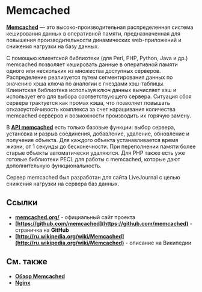 Memcached
=========
**[Memcached](http://memcached.org/)** — это высоко-производительная распределенная система кеширования данных в оперативной памяти, предназначенная для повышения производительности динамических web-приложений и снижения нагрузки на базу данных.

С помощью клиентской библиотеки (для Perl, PHP, Python, Java и др.) memcached позволяет кэшировать данные в оперативной памяти одного или нескольких из множества доступных серверов. Распределение реализуется путем сегментирования данных по значению хэша ключа по аналогии с гнездами хэш-таблицы. Клиентская библиотека используя ключ данных вычисляет хэш и использует его для выбора соответствующего сервера. Ситуация сбоя сервера трактуется как промах кэша, что позволяет повышать отказоустойчивость комплекса за счет наращивания количества memcached серверов и возможности производить их горячую замену.

В **[API memcached](http://code.google.com/p/memcached/wiki/NewCommands)** есть только базовые функции: выбор сервера, установка и разрыв соединения, добавление, удаление, обновление и получение объекта. Для каждого объекта устанавливается время жизни, от 1 секунды до бесконечности. При переполнении памяти более старые объекты автоматически удаляются. Для PHP также есть уже готовые библиотеки PECL для работы с memcached, которые дают дополнительную функциональность.

Сервер memcached был разработан для сайта LiveJournal с целью снижения нагрузки на сервера баз данных.

## Ссылки
* **[memcached.org/](http://memcached.org/)** - официальный сайт проекта
* **[https://github.com/memcached](https://github.com/memcached)** - страничка на **GitHub**
* **[http://ru.wikipedia.org/wiki/Memcached](http://ru.wikipedia.org/wiki/Memcached)** - описание на Википедии

## См. также
* **[Обзор Memcached](#TODO)**
* **[Nginx](https://github.com/uran1980/my-blog/blob/master/Nginx/nginx.md)**
